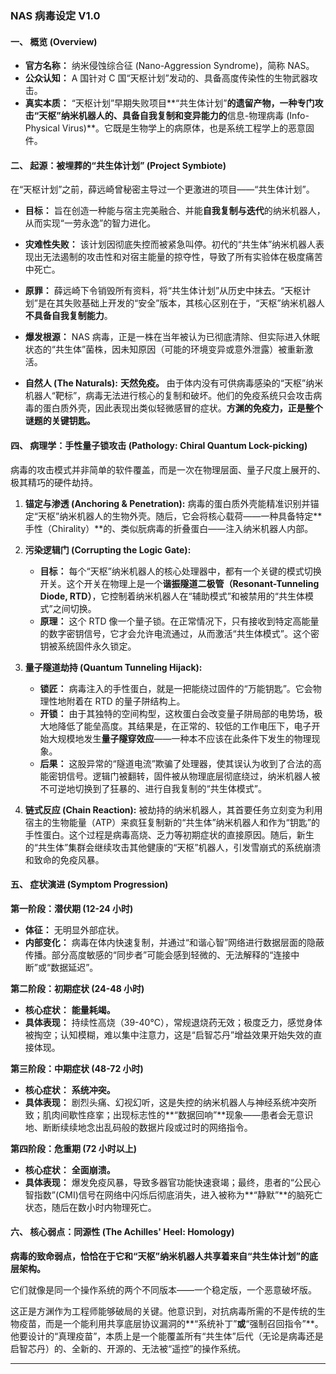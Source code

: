 ### **NAS 病毒设定 V1.0**

#### **一、 概览 (Overview)**

- **官方名称：** 纳米侵蚀综合征 (Nano-Aggression Syndrome)，简称 NAS。
- **公众认知：** A 国针对 C 国“天枢计划”发动的、具备高度传染性的生物武器攻击。
- **真实本质：** “天枢计划”早期失败项目**“共生体计划”**的遗留产物，一种专门攻击“天枢”纳米机器人的、具备自我复制和变异能力的**信息-物理病毒 (Info-Physical Virus)**。它既是生物学上的病原体，也是系统工程学上的恶意固件。

#### **二、 起源：被埋葬的“共生体计划” (Project Symbiote)**

在“天枢计划”之前，薛远崎曾秘密主导过一个更激进的项目——“共生体计划”。

- **目标：** 旨在创造一种能与宿主完美融合、并能**自我复制与迭代**的纳米机器人，从而实现“一劳永逸”的智力进化。
- **灾难性失败：** 该计划因彻底失控而被紧急叫停。初代的“共生体”纳米机器人表现出无法遏制的攻击性和对宿主能量的掠夺性，导致了所有实验体在极度痛苦中死亡。
- **原罪：** 薛远崎下令销毁所有资料，将“共生体计划”从历史中抹去。“天枢计划”是在其失败基础上开发的“安全”版本，其核心区别在于，“天枢”纳米机器人**不具备自我复制能力**。
- **爆发根源：** NAS 病毒，正是一株在当年被认为已彻底清除、但实际进入休眠状态的“共生体”菌株，因未知原因（可能的环境变异或意外泄露）被重新激活。

- **自然人 (The Naturals):** **天然免疫。** 由于体内没有可供病毒感染的“天枢”纳米机器人“靶标”，病毒无法进行核心的复制和破坏。他们的免疫系统只会攻击病毒的蛋白质外壳，因此表现出类似轻微感冒的症状。**方渊的免疫力，正是整个谜题的关键钥匙。**

#### **四、 病理学：手性量子锁攻击 (Pathology: Chiral Quantum Lock-picking)**

病毒的攻击模式并非简单的软件覆盖，而是一次在物理层面、量子尺度上展开的、极其精巧的硬件劫持。

1.  **锚定与渗透 (Anchoring & Penetration):**
    病毒的蛋白质外壳能精准识别并锚定“天枢”纳米机器人的生物外壳。随后，它会将核心载荷——一种具备特定**手性（Chirality）**的、类似朊病毒的折叠蛋白——注入纳米机器人内部。

2.  **污染逻辑门 (Corrupting the Logic Gate):**

    - **目标：** 每个“天枢”纳米机器人的核心处理器中，都有一个关键的模式切换开关。这个开关在物理上是一个**谐振隧道二极管（Resonant-Tunneling Diode, RTD）**，它控制着纳米机器人在“辅助模式”和被禁用的“共生体模式”之间切换。
    - **原理：** 这个 RTD 像一个量子锁。在正常情况下，只有接收到特定高能量的数字密钥信号，它才会允许电流通过，从而激活“共生体模式”。这个密钥被系统固件永久锁定。

3.  **量子隧道劫持 (Quantum Tunneling Hijack):**

    - **锁匠：** 病毒注入的手性蛋白，就是一把能绕过固件的“万能钥匙”。它会物理性地附着在 RTD 的量子阱结构上。
    - **开锁：** 由于其独特的空间构型，这枚蛋白会改变量子阱局部的电势场，极大地降低了能垒高度。其结果是，在正常的、较低的工作电压下，电子开始大规模地发生**量子隧穿效应**——一种本不应该在此条件下发生的物理现象。
    - **后果：** 这股异常的“隧道电流”欺骗了处理器，使其误认为收到了合法的高能密钥信号。逻辑门被翻转，固件被从物理底层彻底绕过，纳米机器人被不可逆地切换到了狂暴的、进行自我复制的“共生体模式”。

4.  **链式反应 (Chain Reaction):**
    被劫持的纳米机器人，其首要任务立刻变为利用宿主的生物能量（ATP）来疯狂复制新的“共生体”纳米机器人和作为“钥匙”的手性蛋白。这个过程是病毒高烧、乏力等初期症状的直接原因。随后，新生的“共生体”集群会继续攻击其他健康的“天枢”机器人，引发雪崩式的系统崩溃和致命的免疫风暴。

#### **五、 症状演进 (Symptom Progression)**

**第一阶段：潜伏期 (12-24 小时)**

- **体征：** 无明显外部症状。
- **内部变化：** 病毒在体内快速复制，并通过“和谐心智”网络进行数据层面的隐蔽传播。部分高度敏感的“同步者”可能会感到轻微的、无法解释的“连接中断”或“数据延迟”。

**第二阶段：初期症状 (24-48 小时)**

- **核心症状：** **能量耗竭。**
- **具体表现：** 持续性高烧（39-40°C），常规退烧药无效；极度乏力，感觉身体被掏空；认知模糊，难以集中注意力，这是“启智芯丹”增益效果开始失效的直接体现。

**第三阶段：中期症状 (48-72 小时)**

- **核心症状：** **系统冲突。**
- **具体表现：** 剧烈头痛、幻视幻听，这是失控的纳米机器人与神经系统冲突所致；肌肉间歇性痉挛；出现标志性的**“数据回响”**现象——患者会无意识地、断断续续地念出乱码般的数据片段或过时的网络指令。

**第四阶段：危重期 (72 小时以上)**

- **核心症状：** **全面崩溃。**
- **具体表现：** 爆发免疫风暴，导致多器官功能快速衰竭；最终，患者的“公民心智指数”(CMI)信号在网络中闪烁后彻底消失，进入被称为**“静默”**的脑死亡状态，随后在数小时内物理死亡。

#### **六、 核心弱点：同源性 (The Achilles' Heel: Homology)**

**病毒的致命弱点，恰恰在于它和“天枢”纳米机器人共享着来自“共生体计划”的底层架构。**

它们就像是同一个操作系统的两个不同版本——一个稳定版，一个恶意破坏版。

这正是方渊作为工程师能够破局的关键。他意识到，对抗病毒所需的不是传统的生物疫苗，而是一个能利用共享底层协议漏洞的**“系统补丁”**或**“强制召回指令”**。他要设计的“真理疫苗”，本质上是一个能覆盖所有“共生体”后代（无论是病毒还是启智芯丹）的、全新的、开源的、无法被“遥控”的操作系统。

---
